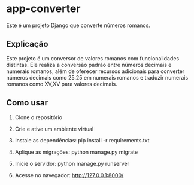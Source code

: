 # app-converter

Este é um projeto Django que converte números romanos.

## Explicação

Este projeto é um conversor de valores romanos com funcionalidades distintas. Ele realiza a conversão padrão entre números decimais e numerais romanos, além de oferecer recursos adicionais para converter números decimais como 25.25 em numerais romanos e traduzir numerais romanos como XV,XV para valores decimais.

## Como usar

1. Clone o repositório

2. Crie e ative um ambiente virtual

3. Instale as dependências: pip install -r requirements.txt

4. Aplique as migrações: python manage.py migrate

5. Inicie o servidor: python manage.py runserver

6. Acesse no navegador: http://127.0.0.1:8000/
